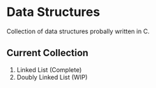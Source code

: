 # Data Structures

Collection of data structures probally written in C.

## Current Collection

1. Linked List (Complete)
2. Doubly Linked List (WIP)

